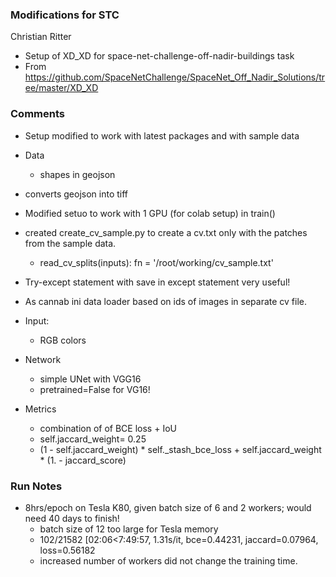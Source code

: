 ### Modifications for STC

Christian Ritter

* Setup of XD_XD for space-net-challenge-off-nadir-buildings task
* From https://github.com/SpaceNetChallenge/SpaceNet_Off_Nadir_Solutions/tree/master/XD_XD


### Comments

* Setup modified to work with latest packages and with sample data
* Data
    * shapes in geojson
    
* converts geojson into tiff
* Modified setuo to work with 1 GPU (for colab setup) in train()
* created create_cv_sample.py to create a cv.txt only with the patches from the sample data.
    * read_cv_splits(inputs):    fn = '/root/working/cv_sample.txt'
* Try-except statement with save in except statement very useful!
* As cannab ini data loader based on ids of images in separate cv file.
* Input:
    * RGB colors
    
* Network
    * simple UNet with VGG16
    * pretrained=False for VG16!

* Metrics
    * combination of  of BCE loss + IoU
    * self.jaccard_weight= 0.25
    * (1 - self.jaccard_weight) * self._stash_bce_loss + self.jaccard_weight * (1. - jaccard_score)

### Run Notes

* 8hrs/epoch on Tesla K80, given batch size of 6 and 2 workers; would need 40 days to finish!
	* batch size of 12 too large for Tesla memory
	* 102/21582 [02:06<7:49:57,  1.31s/it, bce=0.44231, jaccard=0.07964, loss=0.56182
	* increased number of workers did not change the training time.
